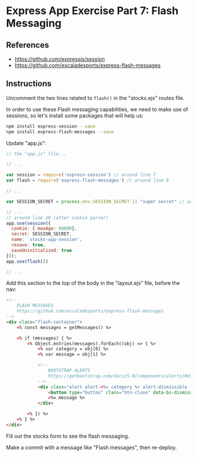 # Express App Exercise Part 7: Flash Messaging

## References

  + https://github.com/expressjs/session
  + https://github.com/escaladesports/express-flash-messages

## Instructions

Uncomment the two lines related to `flash()` in the "stocks.ejs" routes file.

In order to use these Flash messaging capabilities, we need to make use of sessions, so let's install some packages that will help us:

```sh
npm install express-session --save
npm install express-flash-messages --save
```

Update "app.js":

```js
// the "app.js" file...

// ...

var session = require('express-session') // around line 7
var flash = require('express-flash-messages') // around line 8

// ...

var SESSION_SECRET = process.env.SESSION_SECRET || "super secret" // around line 17 (before app initialization)

// ...
// around line 29 (after cookie parser)
app.use(session({
  cookie: { maxAge: 60000},
  secret: SESSION_SECRET,
  name: 'stocks-app-session',
  resave: true,
  saveUninitialized: true
}));
app.use(flash())

// ...

```

Add this section to the top of the body in the "layout.ejs" file, before the nav:

```html
<!--
    FLASH MESSAGES
    https://github.com/escaladesports/express-flash-messages
-->
<div class="flash-container">
    <% const messages = getMessages() %>

    <% if (messages) { %>
        <% Object.entries(messages).forEach((obj) => { %>
            <% var category = obj[0] %>
            <% var message = obj[1] %>

            <!--
                BOOTSTRAP ALERTS
                https://getbootstrap.com/docs/5.0/components/alerts/#dismissing
            -->
            <div class="alert alert-<%= category %> alert-dismissible fade show" role="alert" style="margin-bottom:0;">
                <button type="button" class="btn-close" data-bs-dismiss="alert" aria-label="Close"></button>
                <%= message %>
            </div>

        <% }) %>
    <% } %>
</div>

```

Fill out the stocks form to see the flash messaging.

Make a commit with a message like "Flash messages", then re-deploy.
